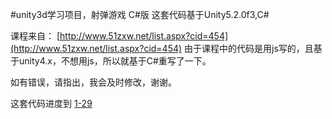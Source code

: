 #unity3d学习项目，射弹游戏 C\#版
这套代码基于Unity5.2.0f3,C#

课程来自：
[http://www.51zxw.net/list.aspx?cid=454](http://www.51zxw.net/list.aspx?cid=454)
由于课程中的代码是用js写的，且基于unity4.x，不想用js，所以就基于C#重写了一下。

如有错误，请指出，我会及时修改，谢谢。

这套代码进度到 [1-29](http://www.51zxw.net/show.aspx?id=33240&cid=454)

